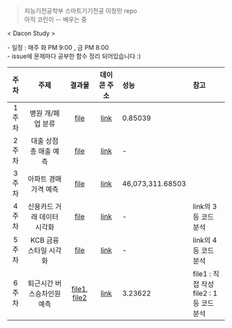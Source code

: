 > 지능기전공학부 스마트기기전공 이정민 repo  
> 아직 코린이 -- 배우는 중

< Dacon Study > 

\- 일정 : 매주 화 PM 9:00 , 금 PM 8:00 <br>
\- issue에 문제마다 공부한 함수 정리 되어있습니다 :)

| 주차 | 주제 | 결과물 | 데이콘 주소 | 성능 | 참고 |
|:---:|:---:|:---:|:---:|:---|:---|
| 1주차 | 병원 개/폐업 분류 | [file](병원_개폐업_연습_3.ipynb)| [link](https://dacon.io/competitions/official/9565/overview/)|0.85039| |
| 2주차 | 대출 상점 총 매출 예측 | [file](2주차/대출_상점_총_매출_예측_연습1.ipynb)| [link](https://dacon.io/competitions/official/136/overview/)| - | |
| 3주차 | 아파트 경매가격 예측 | [file](3주차/아파트_경매가격_예측_ver5_DNN.ipynb)| [link](https://dacon.io/competitions/official/17801/overview/)| 46,073,311.68503	 | |
| 4주차 | 신용카드 거래 데이터 시각화 | [file](신용카드_데이터_시각화(3등).ipynb)| [link](https://dacon.io/competitions/official/42473/codeshare/429?page=1&dtype=recent&ptype=pub)| - | link의 3등 코드 분석 |
| 5주차 | KCB 금융스타일 시각화 | [file](KCB_금융스타일_시각화.ipynb)| [link](https://dacon.io/competitions/official/136/overview/)| - | link의 4등 코드 분석 |
| 6주차 | 퇴근시간 버스승차인원 예측 | [file1](퇴근시간_버스승차인원_예측_ver1_선형회귀.ipynb), [file2](6주차/퇴근시간_버스승차인원예측_1등_코드_분석.ipynb)| [link](https://dacon.io/competitions/official/229255/overview/)|  3.23622 | file1 : 직접 작성<br>file2 : 1등 코드 분석|
